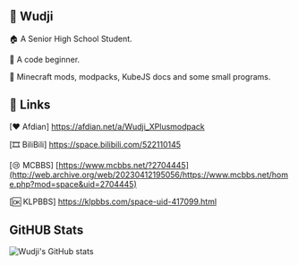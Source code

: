 ## 👋 Wudji

🏠 A Senior High School Student.

💬 A code beginner.

🌱 Minecraft mods, modpacks, KubeJS docs and some small programs.

## 🔗 Links
[❤ Afdian] https://afdian.net/a/Wudji_XPlusmodpack

[🎞 BiliBili] https://space.bilibili.com/522110145 

[😢 MCBBS] [https://www.mcbbs.net/?2704445](http://web.archive.org/web/20230412195056/https://www.mcbbs.net/home.php?mod=space&uid=2704445)

[🆗 KLPBBS] https://klpbbs.com/space-uid-417099.html

## GitHUB Stats

![Wudji's GitHub stats](https://github-readme-stats.vercel.app/api?username=wudji&show_icons=true&theme=dracula)
<!--
**Wudji/Wudji** is a ✨ _special_ ✨ repository because its `README.md` (this file) appears on your GitHub profile.

Here are some ideas to get you started:

- 🔭 I’m currently working on ...
- 🌱 I’m currently learning ...
- 👯 I’m looking to collaborate on ...
- 🤔 I’m looking for help with ...
- 💬 Ask me about ...
- 📫 How to reach me: ...
- 😄 Pronouns: ...
- ⚡ Fun fact: ...
-->
